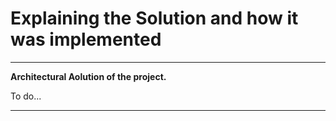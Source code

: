 # Explaining the Solution and how it was implemented

---
**Architectural Aolution of the project.**

To do...

---
